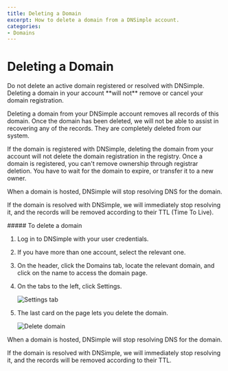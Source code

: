 ```yaml
---
title: Deleting a Domain
excerpt: How to delete a domain from a DNSimple account.
categories:
- Domains
---
```


# Deleting a Domain

<warning>
Do not delete an active domain registered or resolved with DNSimple. Deleting a domain in your account **will not** remove or cancel your domain registration.

Deleting a domain from your DNSimple account removes all records of this domain. Once the domain has been deleted, we will not be able to assist in recovering any of the records. They are completely deleted from our system.
</warning>

If the domain is registered with DNSimple, deleting the domain from your account will not delete the domain registration in the registry. Once a domain is registered, you can't remove ownership through registrar deletion. You have to wait for the domain to expire, or transfer it to a new owner.

When a domain is hosted, DNSimple will stop resolving DNS for the domain.

If the domain is resolved with DNSimple, we will immediately stop resolving it, and the records will be removed according to their TTL (Time To Live).


<div class="section-steps" markdown="1">
##### To delete a domain

1.  Log in to DNSimple with your user credentials.
1.  If you have more than one account, select the relevant one.
1.  On the header, click the <label>Domains</label> tab, locate the relevant domain, and click on the name to access the domain page.
1.  On the tabs to the left, click <label>Settings</label>.

    ![Settings tab](/files/settings-tab.png)

1.  The last card on the page lets you delete the domain.

    ![Delete domain](/files/delete-domain.png)

</div>

When a domain is hosted, DNSimple will stop resolving DNS for the domain.

If the domain is resolved with DNSimple, we will immediately stop resolving it, and the records will be removed according to their TTL.
